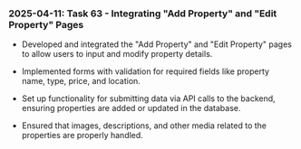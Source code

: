 ### 2025-04-11: Task 63 - Integrating "Add Property" and "Edit Property" Pages

* Developed and integrated the "Add Property" and "Edit Property" pages to allow users to input and modify property details.

* Implemented forms with validation for required fields like property name, type, price, and location.

* Set up functionality for submitting data via API calls to the backend, ensuring properties are added or updated in the database.

* Ensured that images, descriptions, and other media related to the properties are properly handled.